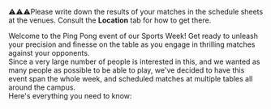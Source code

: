 ⚠️⚠️⚠️Please write down the results of your matches in the schedule sheets at the venues. Consult the **Location** tab for how to get there.

Welcome to the Ping Pong event of our Sports Week! Get ready to unleash your precision and finesse on the table as you engage in thrilling matches against your opponents.\
Since a very large number of people is interested in this, and we wanted as many people as possible to be able to play, we've decided to have this event span the whole week, and scheduled matches at multiple tables all around the campus.\
Here's everything you need to know:
